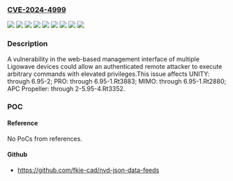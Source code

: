 ### [CVE-2024-4999](https://cve.mitre.org/cgi-bin/cvename.cgi?name=CVE-2024-4999)
![](https://img.shields.io/static/v1?label=Product&message=APC%20Propeller&color=blue)
![](https://img.shields.io/static/v1?label=Product&message=MIMO&color=blue)
![](https://img.shields.io/static/v1?label=Product&message=PRO&color=blue)
![](https://img.shields.io/static/v1?label=Product&message=UNITY&color=blue)
![](https://img.shields.io/static/v1?label=Version&message=0%3C%3D%202-5.95-4.rt3352%20&color=brighgreen)
![](https://img.shields.io/static/v1?label=Version&message=0%3C%3D%206.95-1.rt2880%20&color=brighgreen)
![](https://img.shields.io/static/v1?label=Version&message=0%3C%3D%206.95-1.rt3883%20&color=brighgreen)
![](https://img.shields.io/static/v1?label=Version&message=0%3C%3D%206.95-2%20&color=brighgreen)
![](https://img.shields.io/static/v1?label=Vulnerability&message=CWE-77%20Improper%20Neutralization%20of%20Special%20Elements%20used%20in%20a%20Command%20('Command%20Injection')&color=brighgreen)

### Description

A vulnerability in the web-based management interface of multiple Ligowave devices could allow an authenticated remote attacker to execute arbitrary commands with elevated privileges.This issue affects UNITY: through 6.95-2; PRO: through 6.95-1.Rt3883; MIMO: through 6.95-1.Rt2880; APC Propeller: through 2-5.95-4.Rt3352.

### POC

#### Reference
No PoCs from references.

#### Github
- https://github.com/fkie-cad/nvd-json-data-feeds


